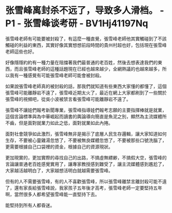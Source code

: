 # 张雪峰离封杀不远了，导致多人滑档。 - P1 - 张雪峰谈考研 - BV1Hj41197Nq

張雪峰老師有可能要被封殺了，有這麼一種直覺，張雪峰老師他其實觸碰到了不該觸碰的利益的東西，其實好像其實想想前段時間的貴州村超也好，包括現在張雪峰老師這些也好。

好像隱隱約約有一種力量在阻擋著我們最普通的老百姓，然後去想表達我們的東西，而且張雪峰老師的這種話題現在已經也越來越少，全網熱議的也越來越多，所以我有一種感覺有可能張雪峰老師可能會被封殺。

如果說張雪峰老師真的被封殺的話，那我們就知道有些東西大家懂的都懂了，這個張雪峰可能離靜岩不遠了，張雪峰近期太火了，最近在網上大家都刷到了一些關於張雪峰的視頻吧，從吳小波被禁言看張雪峰可能離靜岩不遠了。

張雪峰不讓娃們報考新聞專業，張雪峰指導娃們報考志願的主要指揮棒就是就業，這個言論標準與為中華崛起而讀書的輿論導向簡直是魚泥之別，顯然為主流媒體所不齒，但是面對就業力如此之低，面對就業如此內捲。

面對社會競爭如此激烈，張雪峰無非是揭示了底層人民生存邏輯，讓大家知道如何生存，不要被心靈雞湯忽悠了，不要被無良媒體忽悠了，不要被那些口號洗腦了，更需要根據自己口袋裡的資金，根據自己的資源現狀。

更加現實的，更加實際的尋找自己的出路，不搞虛無縹緲，不搞假大空，張雪峰的言論讓普通老百姓感覺實用了，讓專家教授感到難受了，讓主流媒體感到尷尬了，大家越活越明白了，大家越想活明白就越需要張雪峰。

但有的人不需要張雪峰，有的人不喜歡張雪峰，所以張雪峰離禁言離封殺可能不遠了，還有家長給張雪峰說，我家孩子五年後才高考，張雪峰老師一定要堅持五年啊，當然很多人都希望張雪峰能一直堅持下去。

能堅持到所有人都昏迷。